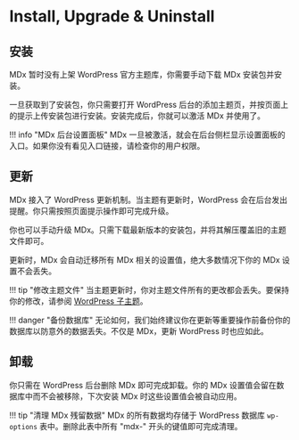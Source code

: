 # Install, Upgrade & Uninstall

## 安装

MDx 暂时没有上架 WordPress 官方主题库，你需要手动下载 MDx 安装包并安装。

一旦获取到了安装包，你只需要打开 WordPress 后台的添加主题页，并按页面上的提示上传安装包进行安装。安装完成后，你就可以激活 MDx 并使用了。

!!! info "MDx 后台设置面板"
    MDx 一旦被激活，就会在后台侧栏显示设置面板的入口。如果你没有看见入口链接，请检查你的用户权限。

## 更新

MDx 接入了 WordPress 更新机制。当主题有更新时，WordPress 会在后台发出提醒。你只需按照页面提示操作即可完成升级。

你也可以手动升级 MDx。只需下载最新版本的安装包，并将其解压覆盖旧的主题文件即可。

更新时，MDx 会自动迁移所有 MDx 相关的设置值，绝大多数情况下你的 MDx 设置不会丢失。

!!! tip "修改主题文件"
    当主题更新时，你对主题文件所有的更改都会丢失。要保持你的修改，请参阅 [WordPress 子主题](https://codex.wordpress.org/zh-cn:子主题)。

!!! danger "备份数据库"
    无论如何，我们始终建议你在更新等重要操作前备份你的数据库以防意外的数据丢失。不仅是 MDx，更新 WordPress 时也应如此。

## 卸载

你只需在 WordPress 后台删除 MDx 即可完成卸载。你的 MDx 设置值会留在数据库中而不会被移除，下次安装 MDx 时这些设置值会被自动应用。

!!! tip "清理 MDx 残留数据"
    MDx 的所有数据均存储于 WordPress 数据库 `wp-options` 表中。删除此表中所有 "mdx-" 开头的键值即可完成清理。
